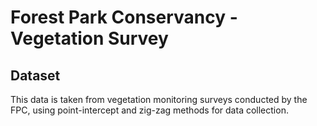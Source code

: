# Forest Park Conservancy - Vegetation Survey

## Dataset
This data is taken from vegetation monitoring surveys conducted by the FPC, using point-intercept and zig-zag methods for data collection. 
